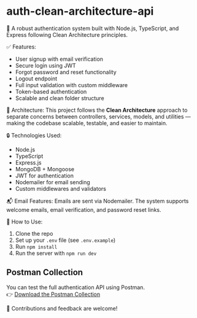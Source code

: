 # auth-clean-architecture-api
🎯 A robust authentication system built with Node.js, TypeScript, and Express following Clean Architecture principles.

✅ Features:
- User signup with email verification
- Secure login using JWT
- Forgot password and reset functionality
- Logout endpoint
- Full input validation with custom middleware
- Token-based authentication
- Scalable and clean folder structure

📁 Architecture:
This project follows the **Clean Architecture** approach to separate concerns between controllers, services, models, and utilities — making the codebase scalable, testable, and easier to maintain.

🔒 Technologies Used:
- Node.js
- TypeScript
- Express.js
- MongoDB + Mongoose
- JWT for authentication
- Nodemailer for email sending
- Custom middlewares and validators

📬 Email Features:
Emails are sent via Nodemailer. The system supports welcome emails, email verification, and password reset links.

📌 How to Use:
1. Clone the repo
2. Set up your `.env` file (see `.env.example`)
3. Run `npm install`
4. Run the server with `npm run dev`

## Postman Collection
You can test the full authentication API using Postman.  
👉 [Download the Postman Collection](https://drive.google.com/file/d/1rW3ze14zM92S3lu0KQr2QDBDMvf4ZcoB/view?usp=drive_link)


🤝 Contributions and feedback are welcome!

